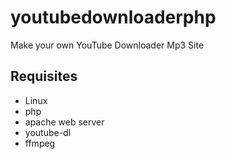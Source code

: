 # youtubedownloaderphp
Make your own YouTube Downloader Mp3 Site

## Requisites
* Linux
* php
* apache web server
* youtube-dl
* ffmpeg
